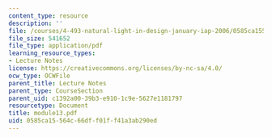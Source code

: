 ```yaml
---
content_type: resource
description: ''
file: /courses/4-493-natural-light-in-design-january-iap-2006/0585ca15564c66dff01ff41a3ab290ed_module13.pdf
file_size: 541652
file_type: application/pdf
learning_resource_types:
- Lecture Notes
license: https://creativecommons.org/licenses/by-nc-sa/4.0/
ocw_type: OCWFile
parent_title: Lecture Notes
parent_type: CourseSection
parent_uid: c1392a00-39b3-e910-1c9e-5627e1181797
resourcetype: Document
title: module13.pdf
uid: 0585ca15-564c-66df-f01f-f41a3ab290ed
---
```

